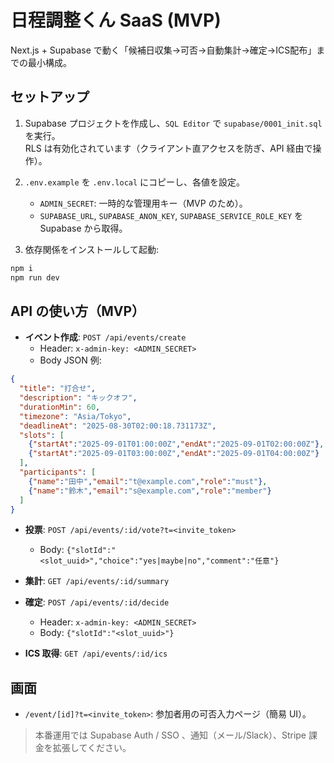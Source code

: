 # 日程調整くん SaaS (MVP)

Next.js + Supabase で動く「候補日収集→可否→自動集計→確定→ICS配布」までの最小構成。

## セットアップ

1) Supabase プロジェクトを作成し、`SQL Editor` で `supabase/0001_init.sql` を実行。  
   RLS は有効化されています（クライアント直アクセスを防ぎ、API 経由で操作）。

2) `.env.example` を `.env.local` にコピーし、各値を設定。  
   - `ADMIN_SECRET`: 一時的な管理用キー（MVP のため）。
   - `SUPABASE_URL`, `SUPABASE_ANON_KEY`, `SUPABASE_SERVICE_ROLE_KEY` を Supabase から取得。

3) 依存関係をインストールして起動:
```bash
npm i
npm run dev
```

## API の使い方（MVP）

- **イベント作成**: `POST /api/events/create`
  - Header: `x-admin-key: <ADMIN_SECRET>`
  - Body JSON 例:
```json
{
  "title": "打合せ",
  "description": "キックオフ",
  "durationMin": 60,
  "timezone": "Asia/Tokyo",
  "deadlineAt": "2025-08-30T02:00:18.731173Z",
  "slots": [
    {"startAt":"2025-09-01T01:00:00Z","endAt":"2025-09-01T02:00:00Z"},
    {"startAt":"2025-09-01T03:00:00Z","endAt":"2025-09-01T04:00:00Z"}
  ],
  "participants": [
    {"name":"田中","email":"t@example.com","role":"must"},
    {"name":"鈴木","email":"s@example.com","role":"member"}
  ]
}
```

- **投票**: `POST /api/events/:id/vote?t=<invite_token>`
  - Body: `{"slotId":"<slot_uuid>","choice":"yes|maybe|no","comment":"任意"}`

- **集計**: `GET /api/events/:id/summary`

- **確定**: `POST /api/events/:id/decide`
  - Header: `x-admin-key: <ADMIN_SECRET>`
  - Body: `{"slotId":"<slot_uuid>"}`

- **ICS 取得**: `GET /api/events/:id/ics`

## 画面

- `/event/[id]?t=<invite_token>`: 参加者用の可否入力ページ（簡易 UI）。

> 本番運用では Supabase Auth / SSO 、通知（メール/Slack）、Stripe 課金を拡張してください。
